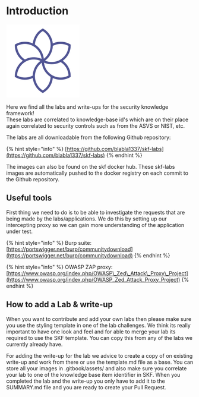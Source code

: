 # Introduction

![OWASP security knowledge framework](.gitbook/assets/logo.svg)

Here we find all the labs and write-ups for the security knowledge framework!  
These labs are correlated to knowledge-base id's which are on their place  
again correlated to security controls such as from the ASVS or NIST, etc.

The labs are all downloadable from the following Github repository:

{% hint style="info" %}
[https://github.com/blabla1337/skf-labs](https://github.com/blabla1337/skf-labs)
{% endhint %}

The images can also be found on the skf docker hub. These skf-labs images are automatically pushed to the docker registry on each commit to the Github repository.

## Useful tools

First thing we need to do is to be able to investigate the requests that are being made by the labs/applications. We do this by setting up our intercepting proxy so we can gain more understanding of the application under test.

{% hint style="info" %}
Burp suite:  
[https://portswigger.net/burp/communitydownload](https://portswigger.net/burp/communitydownload)
{% endhint %}

{% hint style="info" %}
OWASP ZAP proxy:  
[https://www.owasp.org/index.php/OWASP\_Zed\_Attack\_Proxy\_Project](https://www.owasp.org/index.php/OWASP_Zed_Attack_Proxy_Project)
{% endhint %}

## How to add a Lab & write-up

When you want to contribute and add your own labs then please make sure you use the styling template in one of the lab challenges. We think its really important to have one look and feel and for able to merge your lab its required to use the SKF template. You can copy this from any of the labs we currently already have.

For adding the write-up for the lab we advice to create a copy of on existing write-up and work from there or use the template.md file as a base. You can store all your images in .gitbook/assets/ and also make sure you correlate your lab to one of the knowledge base item identifier in SKF. When you completed the lab and the write-up you only have to add it to the SUMMARY.md file and you are ready to create your Pull Request.

